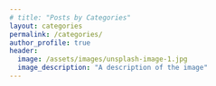 ```yaml
---
# title: "Posts by Categories"
layout: categories
permalink: /categories/
author_profile: true
header:
  image: /assets/images/unsplash-image-1.jpg
  image_description: "A description of the image"
---
```

